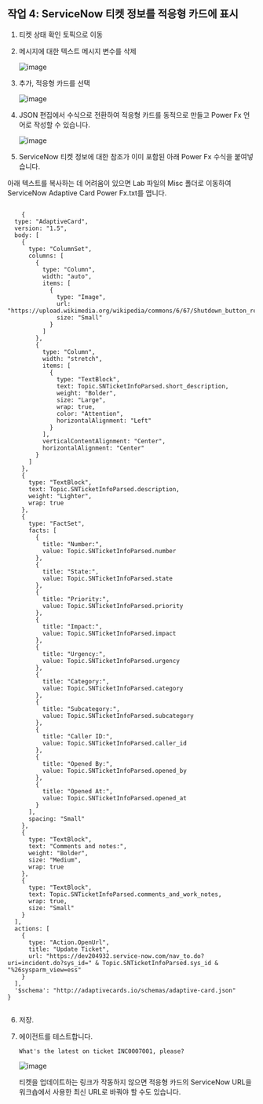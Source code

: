 ## 작업 4: ServiceNow 티켓 정보를 적응형 카드에 표시

1. 티켓 상태 확인 토픽으로 이동

2. 메시지에 대한 텍스트 메시지 변수를 삭제

   ![image](https://github.com/user-attachments/assets/2698405b-8339-4726-b5bd-4a21be0238e4)


3. 추가, 적응형 카드를 선택

   ![image](https://github.com/user-attachments/assets/c568a401-e048-4d5c-b80b-3429f8917ca3)

4. JSON 편집에서 수식으로 전환하여 적응형 카드를 동적으로 만들고
   Power Fx 언어로 작성할 수 있습니다.

   ![image](https://github.com/user-attachments/assets/4d5d76a4-3c39-42b1-8d92-8497240c3a24)

5. ServiceNow 티켓 정보에 대한 참조가 이미 포함된 아래 Power Fx 수식을 붙여넣습니다.

아래 텍스트를 복사하는 데 어려움이 있으면 Lab 파일의 Misc 폴더로 이동하여 ServiceNow Adaptive Card Power Fx.txt를 엽니다.

<pre><code>
  	{
  type: "AdaptiveCard",
  version: "1.5",
  body: [
    {
      type: "ColumnSet",
      columns: [
        {
          type: "Column",
          width: "auto",
          items: [
            {
              type: "Image",
              url: "https://upload.wikimedia.org/wikipedia/commons/6/67/Shutdown_button_red_wikimedia.svg",
              size: "Small"
            }
          ]
        },
        {
          type: "Column",
          width: "stretch",
          items: [
            {
              type: "TextBlock",
              text: Topic.SNTicketInfoParsed.short_description,
              weight: "Bolder",
              size: "Large",
              wrap: true,
              color: "Attention",
              horizontalAlignment: "Left"
            }
          ],
          verticalContentAlignment: "Center",
          horizontalAlignment: "Center"
        }
      ]
    },
    {
      type: "TextBlock",
      text: Topic.SNTicketInfoParsed.description,
      weight: "Lighter",
      wrap: true
    },
    {
      type: "FactSet",
      facts: [
        {
          title: "Number:",
          value: Topic.SNTicketInfoParsed.number
        },
        {
          title: "State:",
          value: Topic.SNTicketInfoParsed.state
        },
        {
          title: "Priority:",
          value: Topic.SNTicketInfoParsed.priority
        },
        {
          title: "Impact:",
          value: Topic.SNTicketInfoParsed.impact
        },
        {
          title: "Urgency:",
          value: Topic.SNTicketInfoParsed.urgency
        },
        {
          title: "Category:",
          value: Topic.SNTicketInfoParsed.category
        },
        {
          title: "Subcategory:",
          value: Topic.SNTicketInfoParsed.subcategory
        },
        {
          title: "Caller ID:",
          value: Topic.SNTicketInfoParsed.caller_id
        },
        {
          title: "Opened By:",
          value: Topic.SNTicketInfoParsed.opened_by
        },
        {
          title: "Opened At:",
          value: Topic.SNTicketInfoParsed.opened_at
        }
      ],
      spacing: "Small"
    },
    {
      type: "TextBlock",
      text: "Comments and notes:",
      weight: "Bolder",
      size: "Medium",
      wrap: true
    },
    {
      type: "TextBlock",
      text: Topic.SNTicketInfoParsed.comments_and_work_notes,
      wrap: true,
      size: "Small"
    }
  ],
  actions: [
    {
      type: "Action.OpenUrl",
      title: "Update Ticket",
      url: "https://dev204932.service-now.com/nav_to.do?uri=incident.do?sys_id=" & Topic.SNTicketInfoParsed.sys_id & "%26sysparm_view=ess"
    }
  ],
  '$schema': "http://adaptivecards.io/schemas/adaptive-card.json"
}

</code></pre>


6. 저장.


7. 에이전트를 테스트합니다.

   ```
   What's the latest on ticket INC0007001, please?
   ```
   
   ![image](https://github.com/user-attachments/assets/8e591db9-e88d-47e9-bb56-83fd01aec7d3)

   티켓을 업데이트하는 링크가 작동하지 않으면 적응형 카드의 ServiceNow URL을 워크숍에서 사용한 최신 URL로 바꿔야 할 수도 있습니다.
